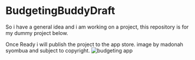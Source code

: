 # BudgetingBuddyDraft

So i have a general idea and i am working on a project, this repository is for my dummy project below. 

Once Ready i will publish the project to the app store.  image by madonah syombua and subject to copyright.
![budgeting app](https://user-images.githubusercontent.com/11560987/35936884-3214f19a-0c0a-11e8-954d-95fcf159bd31.png)
